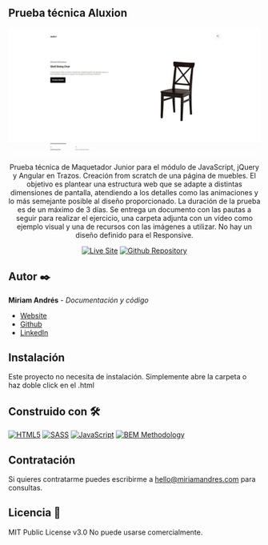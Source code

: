 ## Prueba técnica Aluxion

<img width="1552" alt="Social preview Aluxion" title="Prueba técnica Aluxion" src="/design/social-preview.jpg" />

<div align="center">
  
  Prueba técnica de Maquetador Junior para el módulo de JavaScript, jQuery y Angular en Trazos. Creación from scratch de una página de muebles. El objetivo es plantear una estructura web que se adapte a distintas dimensiones de pantalla, atendiendo a los detalles como las animaciones y lo más semejante posible al diseño proporcionado. La duración de la prueba es de un máximo de 3 días. Se entrega un documento con las pautas a seguir para realizar el ejercicio, una carpeta adjunta con un vídeo como ejemplo visual y una de recursos con las imágenes a utilizar. No hay un diseño definido para el Responsive.

  [![Live Site](https://img.shields.io/static/v1?label=&message=Live%20Site&color=000000&style=for-the-badge)](https://miriandres.github.io/Prueba-tecnica-Aluxion/)
  [![Github Repository](https://img.shields.io/static/v1?label=&message=Github%20Repository&color=000000&style=for-the-badge&logo=github&logoColor=white)](https://github.com/miriandres/Prueba-tecnica-Aluxion)
  
</div>

## Autor ✒️
**Miriam Andrés** - *Documentación y código*
* [Website](https://miriamandres.com)
* [Github](https://github.com/miriandres)
* [LinkedIn](www.linkedin.com/in/miriamandresdev)

## Instalación 
Este proyecto no necesita de instalación. Simplemente abre la carpeta o haz doble click en el .html

## Construido con 🛠️
[![HTML5](https://img.shields.io/badge/HTML5-E34F26?style=for-the-badge&logo=html5&logoColor=white)](https://www.w3schools.com/html/)
[![SASS](https://img.shields.io/static/v1?label=&message=SASS&color=CC6699&logo=sass&logoColor=white&style=for-the-badge)](https://www.typescriptlang.org/)
[![JavaScript](https://img.shields.io/static/v1?label=&message=Vanilla%20JavaScript&color=f7df1e&logo=javascript&logoColor=black&style=for-the-badge)](https://www.javascript.com/)
[![BEM Methodology](https://img.shields.io/static/v1?label=&message=BEM%20Methodology&color=17A1E6&logo=bem&logoColor=white&style=for-the-badge)](http://getbem.com/)
  
## Contratación
Si quieres contratarme puedes escribirme a hello@miriamandres.com para consultas.

## Licencia 📄
MIT Public License v3.0
No puede usarse comercialmente.